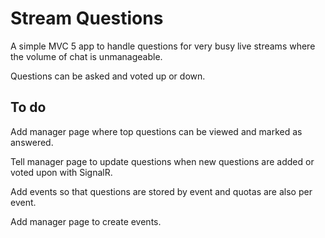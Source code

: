 # Stream Questions

A simple MVC 5 app to handle questions for very busy live streams where the volume of chat is unmanageable.

Questions can be asked and voted up or down.

## To do

Add manager page where top questions can be viewed and marked as answered.

Tell manager page to update questions when new questions are added or voted upon with SignalR.

Add events so that questions are stored by event and quotas are also per event.

Add manager page to create events.

